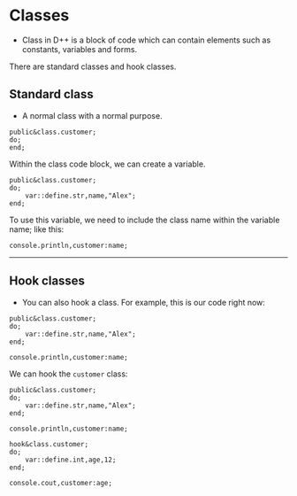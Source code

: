 # Classes
- Class in D++ is a block of code which can contain elements such as constants, variables and forms.

There are standard classes and hook classes.

## Standard class

- A normal class with a normal purpose.

```pawn
public&class.customer;
do;
end;
```

Within the class code block, we can create a variable.

```pawn
public&class.customer;
do;
	var::define.str,name,"Alex";
end;
```

To use this variable, we need to include the class name within the variable name; like this:

```pawn
console.println,customer:name;
```

---------------------------------------------------------------------------------------------------------

## Hook classes
- You can also hook a class. For example, this is our code right now:

```pawn
public&class.customer;
do;
	var::define.str,name,"Alex";
end;

console.println,customer:name;

```

We can hook the `customer` class:

```pawn
public&class.customer;
do;
	var::define.str,name,"Alex";
end;

console.println,customer:name;

hook&class.customer;
do;
	var::define.int,age,12;
end;

console.cout,customer:age;
```